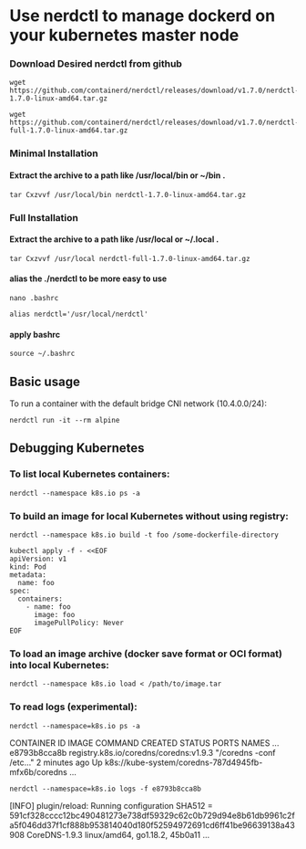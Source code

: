 # Use nerdctl to manage dockerd on your kubernetes master node

### Download Desired nerdctl from github
```
wget https://github.com/containerd/nerdctl/releases/download/v1.7.0/nerdctl-1.7.0-linux-amd64.tar.gz
```
```
wget https://github.com/containerd/nerdctl/releases/download/v1.7.0/nerdctl-full-1.7.0-linux-amd64.tar.gz
```
### Minimal Installation

#### Extract the archive to a path like /usr/local/bin or ~/bin .
```
tar Cxzvvf /usr/local/bin nerdctl-1.7.0-linux-amd64.tar.gz
```
### Full Installation

#### Extract the archive to a path like /usr/local or ~/.local .
```
tar Cxzvvf /usr/local nerdctl-full-1.7.0-linux-amd64.tar.gz
```
#### alias the ./nerdctl to be more easy to use
```
nano .bashrc
```
```
alias nerdctl='/usr/local/nerdctl'
```
#### apply bashrc
```
source ~/.bashrc
```
## Basic usage
To run a container with the default bridge CNI network (10.4.0.0/24):
```
nerdctl run -it --rm alpine
```
## Debugging Kubernetes
### To list local Kubernetes containers:
```
nerdctl --namespace k8s.io ps -a
```
### To build an image for local Kubernetes without using registry:
```
nerdctl --namespace k8s.io build -t foo /some-dockerfile-directory
```
```
kubectl apply -f - <<EOF
apiVersion: v1
kind: Pod
metadata:
  name: foo
spec:
  containers:
    - name: foo
      image: foo
      imagePullPolicy: Never
EOF
```
### To load an image archive (docker save format or OCI format) into local Kubernetes:
```
nerdctl --namespace k8s.io load < /path/to/image.tar
```
### To read logs (experimental):
```
nerdctl --namespace=k8s.io ps -a
```
CONTAINER ID    IMAGE                                                      COMMAND                   CREATED          STATUS    PORTS    NAMES
...
e8793b8cca8b    registry.k8s.io/coredns/coredns:v1.9.3                     "/coredns -conf /etc…"    2 minutes ago    Up                 k8s://kube-system/coredns-787d4945fb-mfx6b/coredns
...
```
nerdctl --namespace=k8s.io logs -f e8793b8cca8b
```
[INFO] plugin/reload: Running configuration SHA512 = 591cf328cccc12bc490481273e738df59329c62c0b729d94e8b61db9961c2fa5f046dd37f1cf888b953814040d180f52594972691cd6ff41be96639138a43908
CoreDNS-1.9.3
linux/amd64, go1.18.2, 45b0a11
...
